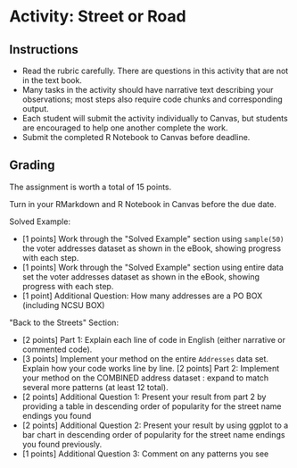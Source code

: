 # Activity: Street or Road 


## Instructions

- Read the rubric carefully. There are questions in this activity that are not in the text book. 
- Many tasks in the activity should have narrative text describing your observations; most steps also require code chunks and corresponding output.
- Each student will submit the activity individually to Canvas, but students are encouraged to help one another complete the work.
- Submit the completed R Notebook to Canvas before deadline.

## Grading 

The assignment is worth a total of 15 points.

Turn in your RMarkdown and R Notebook in Canvas before the due date.


Solved Example: 

- [1 points] Work through the "Solved Example" section using `sample(50)` the voter addresses dataset as shown in the eBook, showing progress with each step.
- [1 points] Work through the "Solved Example" section using entire data set the voter addresses dataset as shown in the eBook, showing progress with each step.
- [1 point] Additional Question: How many addresses are a PO BOX (including NCSU BOX)

"Back to the Streets" Section:
-  [2 points] Part 1: Explain each line of code in English (either narrative or commented code).
- [3 points] Implement your method on the entire `Addresses` data set. Explain how your code works line by line.
[2 points] Part 2: Implement your method on the COMBINED address dataset : expand to match several more patterns (at least 12 total).
- [2 points] Additional Question 1: Present your result from part 2 by providing a table in descending order of popularity for the street name endings you found
- [2 points] Additional Question 2: Present your result by using ggplot to a bar chart in descending order of popularity for the street name endings you found previously.
- [1 points] Additional Question 3: Comment on any patterns you see
